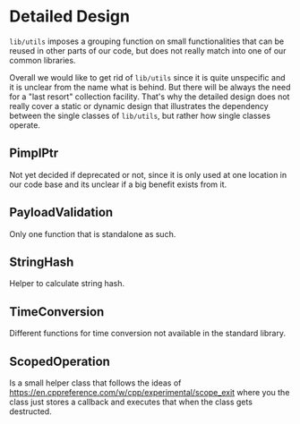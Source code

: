 # Detailed Design

`lib/utils` imposes a grouping function on small functionalities that can be reused in other parts of our code, but does
not really match into one of our common libraries.

Overall we would like to get rid of `lib/utils` since it is quite unspecific and it is unclear from the name what is
behind. But there will be always the need for a "last resort" collection facility.
That's why the detailed design does not really cover a static or dynamic design that illustrates the dependency between
the single classes of `lib/utils`, but rather how single classes operate.

## PimplPtr

Not yet decided if deprecated or not, since it is only used at one location in our code base and its unclear if a big
benefit exists from it.

## PayloadValidation

Only one function that is standalone as such.

## StringHash

Helper to calculate string hash.

## TimeConversion

Different functions for time conversion not available in the standard library.

## ScopedOperation

Is a small helper class that follows the ideas of https://en.cppreference.com/w/cpp/experimental/scope_exit where you
the class just stores a callback and executes that when the class gets destructed.
